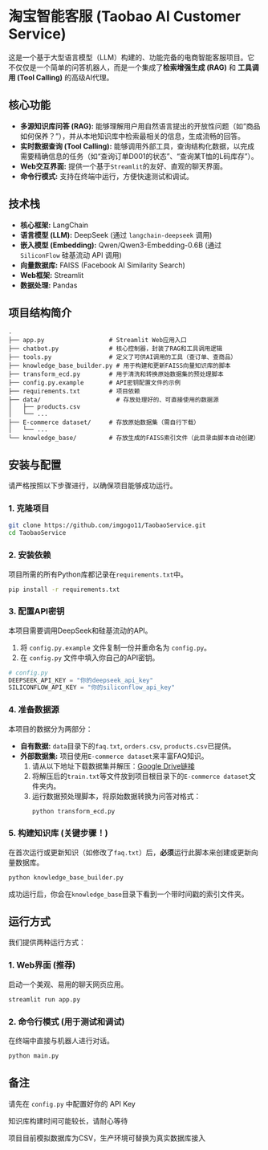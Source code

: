 # 淘宝智能客服 (Taobao AI Customer Service)

这是一个基于大型语言模型（LLM）构建的、功能完备的电商智能客服项目。它不仅仅是一个简单的问答机器人，而是一个集成了**检索增强生成 (RAG)** 和 **工具调用 (Tool Calling)** 的高级AI代理。

## 核心功能

*   **多源知识库问答 (RAG):** 能够理解用户用自然语言提出的开放性问题（如“商品如何保养？”），并从本地知识库中检索最相关的信息，生成流畅的回答。
*   **实时数据查询 (Tool Calling):** 能够调用外部工具，查询结构化数据，以完成需要精确信息的任务（如“查询订单D001的状态”、“查询某T恤的L码库存”）。
*   **Web交互界面:** 提供一个基于`Streamlit`的友好、直观的聊天界面。
*   **命令行模式:** 支持在终端中运行，方便快速测试和调试。

## 技术栈

*   **核心框架:** LangChain
*   **语言模型 (LLM):** DeepSeek (通过 `langchain-deepseek` 调用)
*   **嵌入模型 (Embedding):** Qwen/Qwen3-Embedding-0.6B (通过 `SiliconFlow` 硅基流动 API 调用)
*   **向量数据库:** FAISS (Facebook AI Similarity Search)
*   **Web框架:** Streamlit
*   **数据处理:** Pandas

## 项目结构简介

```
.
├── app.py                  # Streamlit Web应用入口
├── chatbot.py              # 核心控制器，封装了RAG和工具调用逻辑
├── tools.py                # 定义了可供AI调用的工具（查订单、查商品）
├── knowledge_base_builder.py # 用于构建和更新FAISS向量知识库的脚本
├── transform_ecd.py        # 用于清洗和转换原始数据集的预处理脚本
├── config.py.example       # API密钥配置文件的示例
├── requirements.txt        # 项目依赖
├── data/                     # 存放处理好的、可直接使用的数据源
│   ├── products.csv
│   └── ...
├── E-commerce dataset/     # 存放原始数据集（需自行下载）
│   └── ...
└── knowledge_base/         # 存放生成的FAISS索引文件（此目录由脚本自动创建）
```

## 安装与配置

请严格按照以下步骤进行，以确保项目能够成功运行。

### 1. 克隆项目
```bash
git clone https://github.com/imgogo11/TaobaoService.git
cd TaobaoService
```

### 2. 安装依赖
项目所需的所有Python库都记录在`requirements.txt`中。
```bash
pip install -r requirements.txt
```

### 3. 配置API密钥
本项目需要调用DeepSeek和硅基流动的API。

1.  将 `config.py.example` 文件复制一份并重命名为 `config.py`。
2.  在 `config.py` 文件中填入你自己的API密钥。

```python
# config.py
DEEPSEEK_API_KEY = "你的deepseek_api_key"
SILICONFLOW_API_KEY = "你的siliconflow_api_key"
```

### 4. 准备数据源
本项目的数据分为两部分：

*   **自有数据:** `data`目录下的`faq.txt`, `orders.csv`, `products.csv`已提供。
*   **外部数据集:** 项目使用`E-commerce dataset`来丰富FAQ知识。
    1.  请从以下地址下载数据集并解压：[Google Drive链接](https://drive.google.com/file/d/154J-neBo20ABtSmJDvm7DK0eTuieAuvw/view)
    2.  将解压后的`train.txt`等文件放到项目根目录下的`E-commerce dataset`文件夹内。
    3.  运行数据预处理脚本，将原始数据转换为问答对格式：
        ```bash
        python transform_ecd.py
        ```

### 5. 构建知识库 (关键步骤！)
在首次运行或更新知识（如修改了`faq.txt`）后，**必须**运行此脚本来创建或更新向量数据库。
```bash
python knowledge_base_builder.py
```
成功运行后，你会在`knowledge_base`目录下看到一个带时间戳的索引文件夹。

## 运行方式

我们提供两种运行方式：

### 1. Web界面 (推荐)
启动一个美观、易用的聊天网页应用。
```bash
streamlit run app.py
```

### 2. 命令行模式 (用于测试和调试)
在终端中直接与机器人进行对话。
```bash
python main.py
```

## 备注
请先在 `config.py` 中配置好你的 API Key

知识库构建时间可能较长，请耐心等待

项目目前模拟数据库为CSV，生产环境可替换为真实数据库接入